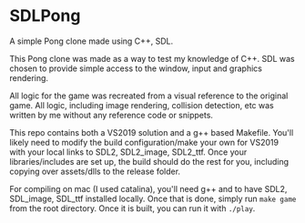# SDLPong
A simple Pong clone made using C++, SDL.

This Pong clone was made as a way to test my knowledge of C++. SDL was chosen to provide simple access to the window, input and graphics rendering.

All logic for the game was recreated from a visual reference to the original game. All logic, including image rendering, collision detection, etc was written by me without any reference code or snippets.

This repo contains both a VS2019 solution and a g++ based Makefile. You'll likely need to modify the build configuration/make your own for VS2019 with your local links to SDL2, SDL2_image, SDL2_ttf. Once your libraries/includes are set up, the build should do the rest for you, including copying over assets/dlls to the release folder.

For compiling on mac (I used catalina), you'll need g++ and to have SDL2, SDL_image, SDL_ttf installed locally. Once that is done, simply run `make game` from the root directory. Once it is built, you can run it with `./play`.
